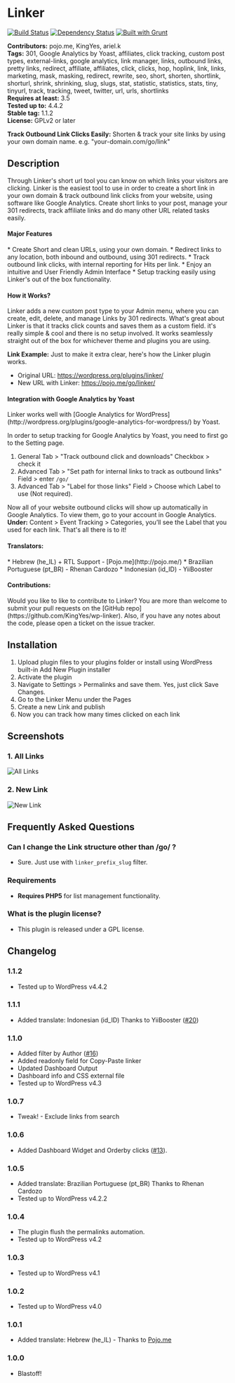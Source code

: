 # Linker #
[![Build Status](https://travis-ci.org/KingYes/wp-linker.svg?branch=master)](https://travis-ci.org/KingYes/wp-linker) [![Dependency Status](https://david-dm.org/KingYes/wp-linker/dev-status.svg)](https://david-dm.org/KingYes/wp-linker#info=devDependencies) [![Built with Grunt](https://cdn.gruntjs.com/builtwith.png)](http://gruntjs.com/)

**Contributors:** pojo.me, KingYes, ariel.k  
**Tags:** 301, Google Analytics by Yoast, affiliates, click tracking, custom post types, external-links, google analytics, link manager, links, outbound links, pretty links, redirect, affiliate, affiliates, click, clicks, hop, hoplink, link, links, marketing, mask, masking, redirect, rewrite, seo, short, shorten, shortlink, shorturl, shrink, shrinking, slug, slugs, stat, statistic, statistics, stats, tiny, tinyurl, track, tracking, tweet, twitter, url, urls, shortlinks  
**Requires at least:** 3.5  
**Tested up to:** 4.4.2  
**Stable tag:** 1.1.2  
**License:** GPLv2 or later  

**Track Outbound Link Clicks Easily:** Shorten & track your site links by using your own domain name. e.g. "your-domain.com/go/link"  

## Description ##

Through Linker's short url tool you can know on which links your visitors are clicking. Linker is the easiest tool to use in order to create a short link in your own domain & track outbound link clicks from your website, using software like Google Analytics.
Create short links to your post, manage your 301 redirects, track affiliate links and do many other URL related tasks easily.

<h4>Major Features</h4>
* Create Short and clean URLs, using your own domain.
* Redirect links to any location, both inbound and outbound, using 301 redirects.
* Track outbound link clicks, with internal reporting for Hits per link.
* Enjoy an intuitive and User Friendly Admin Interface
* Setup tracking easily using Linker's out of the box functionality.

<h4>How it Works?</h4>
Linker adds a new custom post type to your Admin menu, where you can create, edit, delete, and manage Links by 301 redirects. What's great about Linker is that it tracks click counts and saves them as a custom field. it's really simple & cool and there is no setup involved. It works seamlessly straight out of the box for whichever theme and plugins you are using.

**<strong>Link Example</strong>:** Just to make it extra clear, here's how the Linker plugin works.  

* Original URL: https://wordpress.org/plugins/linker/
* New URL with Linker: https://pojo.me/go/linker/

<h4>Integration with Google Analytics by Yoast</h4>
Linker works well with [Google Analytics for WordPress](http://wordpress.org/plugins/google-analytics-for-wordpress/) by Yoast.

In order to setup tracking for Google Analytics by Yoast, you need to first go to the Setting page.

1. General Tab > "Track outbound click and downloads" Checkbox > check it
1. Advanced Tab > "Set path for internal links to track as outbound links" Field > enter `/go/`
1. Advanced Tab > "Label for those links" Field > Choose which Label to use (Not required).

Now all of your website outbound clicks will show up automatically in Google Analytics. To view them, go to your account in Google Analytics.
<br />
**Under:** Content > Event Tracking > Categories, you’ll see the Label that you used for each link. That's all there is to it!  

<h4>Translators:</h4>
* Hebrew (he_IL) + RTL Support - [Pojo.me](http://pojo.me/)
* Brazilian Portuguese (pt_BR) - Rhenan Cardozo
* Indonesian (id_ID) - YiiBooster

<h4>Contributions:</h4>
Would you like to like to contribute to Linker? You are more than welcome to submit your pull requests on the [GitHub repo](https://github.com/KingYes/wp-linker). Also, if you have any notes about the code, please open a ticket on the issue tracker.

## Installation ##

1. Upload plugin files to your plugins folder or install using WordPress built-in Add New Plugin installer
1. Activate the plugin
1. Navigate to Settings > Permalinks and save them. Yes, just click Save Changes.
1. Go to the Linker Menu under the Pages
1. Create a new Link and publish
1. Now you can track how many times clicked on each link

## Screenshots ##

### 1. All Links ###
![All Links](http://s.wordpress.org/extend/plugins/linker/screenshot-1.png)

### 2. New Link ###
![New Link](http://s.wordpress.org/extend/plugins/linker/screenshot-2.png)


## Frequently Asked Questions ##

### Can I change the Link structure other than /go/ ? ###
* Sure. Just use with `linker_prefix_slug` filter.

### Requirements ###
* __Requires PHP5__ for list management functionality.

### What is the plugin license? ###
* This plugin is released under a GPL license.


## Changelog ##

### 1.1.2 ###
* Tested up to WordPress v4.4.2 

### 1.1.1 ###
* Added translate: Indonesian (id_ID) Thanks to YiiBooster ([#20](https://github.com/KingYes/wp-linker/pull/20))

### 1.1.0 ###
* Added filter by Author ([#16](https://github.com/KingYes/wp-linker/pull/16))
* Added readonly field for Copy-Paste linker
* Updated Dashboard Output
* Dashboard info and CSS external file
* Tested up to WordPress v4.3

### 1.0.7 ###
* Tweak! - Exclude links from search

### 1.0.6 ###
* Added Dashboard Widget and Orderby clicks ([#13](https://github.com/KingYes/wp-linker/pull/13)).

### 1.0.5 ###
* Added translate: Brazilian Portuguese (pt_BR) Thanks to Rhenan Cardozo
* Tested up to WordPress v4.2.2

### 1.0.4 ###
* The plugin flush the permalinks automation.
* Tested up to WordPress v4.2

### 1.0.3 ###
* Tested up to WordPress v4.1

### 1.0.2 ###
* Tested up to WordPress v4.0

### 1.0.1 ###
* Added translate: Hebrew (he_IL) - Thanks to [Pojo.me](http://pojo.me/)

### 1.0.0 ###
* Blastoff!
